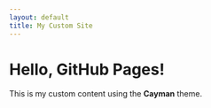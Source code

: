 ```yaml
---
layout: default
title: My Custom Site
---
```


# Hello, GitHub Pages!

This is my custom content using the **Cayman** theme.
